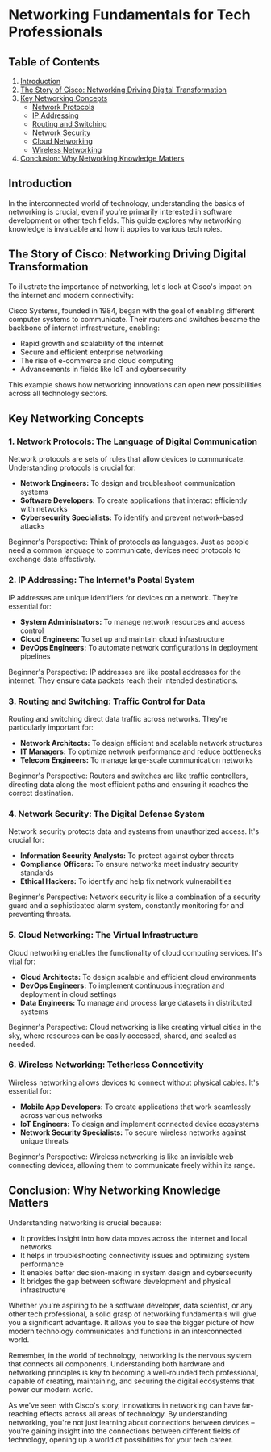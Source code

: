 # Networking Fundamentals for Tech Professionals

## Table of Contents
1. [Introduction](#introduction)
2. [The Story of Cisco: Networking Driving Digital Transformation](#the-story-of-cisco-networking-driving-digital-transformation)
3. [Key Networking Concepts](#key-networking-concepts)
   - [Network Protocols](#1-network-protocols-the-language-of-digital-communication)
   - [IP Addressing](#2-ip-addressing-the-internets-postal-system)
   - [Routing and Switching](#3-routing-and-switching-traffic-control-for-data)
   - [Network Security](#4-network-security-the-digital-defense-system)
   - [Cloud Networking](#5-cloud-networking-the-virtual-infrastructure)
   - [Wireless Networking](#6-wireless-networking-tetherless-connectivity)
4. [Conclusion: Why Networking Knowledge Matters](#conclusion-why-networking-knowledge-matters)

## Introduction

In the interconnected world of technology, understanding the basics of networking is crucial, even if you're primarily interested in software development or other tech fields. This guide explores why networking knowledge is invaluable and how it applies to various tech roles.

## The Story of Cisco: Networking Driving Digital Transformation

To illustrate the importance of networking, let's look at Cisco's impact on the internet and modern connectivity:

Cisco Systems, founded in 1984, began with the goal of enabling different computer systems to communicate. Their routers and switches became the backbone of internet infrastructure, enabling:

- Rapid growth and scalability of the internet
- Secure and efficient enterprise networking
- The rise of e-commerce and cloud computing
- Advancements in fields like IoT and cybersecurity

This example shows how networking innovations can open new possibilities across all technology sectors.

## Key Networking Concepts

### 1. Network Protocols: The Language of Digital Communication

Network protocols are sets of rules that allow devices to communicate. Understanding protocols is crucial for:

- **Network Engineers:** To design and troubleshoot communication systems
- **Software Developers:** To create applications that interact efficiently with networks
- **Cybersecurity Specialists:** To identify and prevent network-based attacks

Beginner's Perspective: Think of protocols as languages. Just as people need a common language to communicate, devices need protocols to exchange data effectively.

### 2. IP Addressing: The Internet's Postal System

IP addresses are unique identifiers for devices on a network. They're essential for:

- **System Administrators:** To manage network resources and access control
- **Cloud Engineers:** To set up and maintain cloud infrastructure
- **DevOps Engineers:** To automate network configurations in deployment pipelines

Beginner's Perspective: IP addresses are like postal addresses for the internet. They ensure data packets reach their intended destinations.

### 3. Routing and Switching: Traffic Control for Data

Routing and switching direct data traffic across networks. They're particularly important for:

- **Network Architects:** To design efficient and scalable network structures
- **IT Managers:** To optimize network performance and reduce bottlenecks
- **Telecom Engineers:** To manage large-scale communication networks

Beginner's Perspective: Routers and switches are like traffic controllers, directing data along the most efficient paths and ensuring it reaches the correct destination.

### 4. Network Security: The Digital Defense System

Network security protects data and systems from unauthorized access. It's crucial for:

- **Information Security Analysts:** To protect against cyber threats
- **Compliance Officers:** To ensure networks meet industry security standards
- **Ethical Hackers:** To identify and help fix network vulnerabilities

Beginner's Perspective: Network security is like a combination of a security guard and a sophisticated alarm system, constantly monitoring for and preventing threats.

### 5. Cloud Networking: The Virtual Infrastructure

Cloud networking enables the functionality of cloud computing services. It's vital for:

- **Cloud Architects:** To design scalable and efficient cloud environments
- **DevOps Engineers:** To implement continuous integration and deployment in cloud settings
- **Data Engineers:** To manage and process large datasets in distributed systems

Beginner's Perspective: Cloud networking is like creating virtual cities in the sky, where resources can be easily accessed, shared, and scaled as needed.

### 6. Wireless Networking: Tetherless Connectivity

Wireless networking allows devices to connect without physical cables. It's essential for:

- **Mobile App Developers:** To create applications that work seamlessly across various networks
- **IoT Engineers:** To design and implement connected device ecosystems
- **Network Security Specialists:** To secure wireless networks against unique threats

Beginner's Perspective: Wireless networking is like an invisible web connecting devices, allowing them to communicate freely within its range.

## Conclusion: Why Networking Knowledge Matters

Understanding networking is crucial because:

- It provides insight into how data moves across the internet and local networks
- It helps in troubleshooting connectivity issues and optimizing system performance
- It enables better decision-making in system design and cybersecurity
- It bridges the gap between software development and physical infrastructure

Whether you're aspiring to be a software developer, data scientist, or any other tech professional, a solid grasp of networking fundamentals will give you a significant advantage. It allows you to see the bigger picture of how modern technology communicates and functions in an interconnected world.

Remember, in the world of technology, networking is the nervous system that connects all components. Understanding both hardware and networking principles is key to becoming a well-rounded tech professional, capable of creating, maintaining, and securing the digital ecosystems that power our modern world.

As we've seen with Cisco's story, innovations in networking can have far-reaching effects across all areas of technology. By understanding networking, you're not just learning about connections between devices – you're gaining insight into the connections between different fields of technology, opening up a world of possibilities for your tech career.